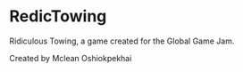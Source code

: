 # RedicTowing
Ridiculous Towing, a game created for the Global Game Jam.

Created by Mclean Oshiokpekhai
